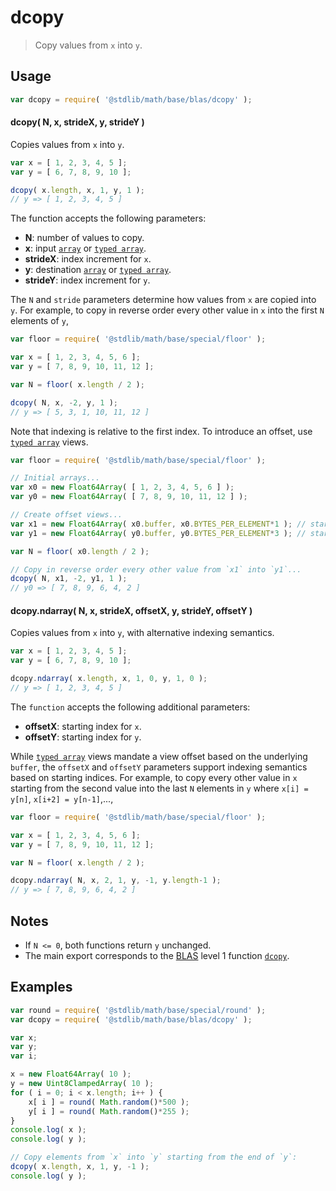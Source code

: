 dcopy
===

> Copy values from `x` into `y`.

<!-- <usage> -->
## Usage

``` javascript
var dcopy = require( '@stdlib/math/base/blas/dcopy' );
```

#### dcopy( N, x, strideX, y, strideY )

Copies values from `x` into `y`.

``` javascript
var x = [ 1, 2, 3, 4, 5 ];
var y = [ 6, 7, 8, 9, 10 ];

dcopy( x.length, x, 1, y, 1 );
// y => [ 1, 2, 3, 4, 5 ]
```

The function accepts the following parameters:

* __N__: number of values to copy.
* __x__: input [`array`][array] or [`typed array`][typed-array].
* __strideX__: index increment for `x`.
* __y__: destination [`array`][array] or [`typed array`][typed-array].
* __strideY__: index increment for `y`.

The `N` and `stride` parameters determine how values from `x` are copied into `y`. For example, to copy in reverse order every other value in `x` into the first `N` elements of `y`,

``` javascript
var floor = require( '@stdlib/math/base/special/floor' );

var x = [ 1, 2, 3, 4, 5, 6 ];
var y = [ 7, 8, 9, 10, 11, 12 ];

var N = floor( x.length / 2 );

dcopy( N, x, -2, y, 1 );
// y => [ 5, 3, 1, 10, 11, 12 ]
```

Note that indexing is relative to the first index. To introduce an offset, use [`typed array`][typed-array] views.

``` javascript
var floor = require( '@stdlib/math/base/special/floor' );

// Initial arrays...
var x0 = new Float64Array( [ 1, 2, 3, 4, 5, 6 ] );
var y0 = new Float64Array( [ 7, 8, 9, 10, 11, 12 ] );

// Create offset views...
var x1 = new Float64Array( x0.buffer, x0.BYTES_PER_ELEMENT*1 ); // start at 2nd element
var y1 = new Float64Array( y0.buffer, y0.BYTES_PER_ELEMENT*3 ); // start at 4th element

var N = floor( x0.length / 2 );

// Copy in reverse order every other value from `x1` into `y1`...
dcopy( N, x1, -2, y1, 1 );
// y0 => [ 7, 8, 9, 6, 4, 2 ]
```


#### dcopy.ndarray( N, x, strideX, offsetX, y, strideY, offsetY )

Copies values from `x` into `y`, with alternative indexing semantics.

``` javascript
var x = [ 1, 2, 3, 4, 5 ];
var y = [ 6, 7, 8, 9, 10 ];

dcopy.ndarray( x.length, x, 1, 0, y, 1, 0 );
// y => [ 1, 2, 3, 4, 5 ]
```

The `function` accepts the following additional parameters:

* __offsetX__: starting index for `x`.
* __offsetY__: starting index for `y`.

While [`typed array`][typed-array] views mandate a view offset based on the underlying `buffer`, the `offsetX` and `offsetY` parameters support indexing semantics based on starting indices. For example, to copy every other value in `x` starting from the second value into the last `N` elements in `y` where `x[i] = y[n]`, `x[i+2] = y[n-1]`,...,

``` javascript
var floor = require( '@stdlib/math/base/special/floor' );

var x = [ 1, 2, 3, 4, 5, 6 ];
var y = [ 7, 8, 9, 10, 11, 12 ];

var N = floor( x.length / 2 );

dcopy.ndarray( N, x, 2, 1, y, -1, y.length-1 );
// y => [ 7, 8, 9, 6, 4, 2 ]
```

<!-- </usage> -->

<!-- <notes> -->
## Notes

* If `N <= 0`, both functions return `y` unchanged.
* The main export corresponds to the [BLAS][blas] level 1 function [`dcopy`][dcopy].

<!-- </notes> -->


<!-- <examples> -->
## Examples

``` javascript
var round = require( '@stdlib/math/base/special/round' );
var dcopy = require( '@stdlib/math/base/blas/dcopy' );

var x;
var y;
var i;

x = new Float64Array( 10 );
y = new Uint8ClampedArray( 10 );
for ( i = 0; i < x.length; i++ ) {
    x[ i ] = round( Math.random()*500 );
    y[ i ] = round( Math.random()*255 );
}
console.log( x );
console.log( y );

// Copy elements from `x` into `y` starting from the end of `y`:
dcopy( x.length, x, 1, y, -1 );
console.log( y );
```

<!-- </examples> -->

<!-- <links> -->
[blas]: http://www.netlib.org/blas
[dcopy]: http://www.netlib.org/lapack/explore-html/de/da4/group__double__blas__level1.html
[array]: https://developer.mozilla.org/en-US/docs/Web/JavaScript/Reference/Global_Objects/Array
[typed-array]: https://developer.mozilla.org/en-US/docs/Web/JavaScript/Reference/Global_Objects/TypedArray
<!-- </links> -->


